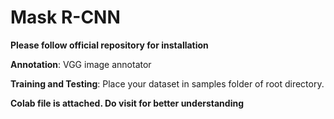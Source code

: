 # Mask R-CNN

**Please follow official repository for installation**

**Annotation**:
VGG image annotator

**Training and Testing**:
Place your dataset in samples folder of root directory.

**Colab file is attached. Do visit for better understanding**

